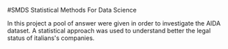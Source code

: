#SMDS
Statistical Methods For Data Science

In this project a pool of answer were given in order to investigate the AIDA dataset. A statistical approach was used to understand better the legal status of italians's companies.
